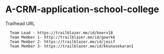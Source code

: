 # A-CRM-application-school-college

Trailhead URL

      Team Lead - https://trailblazer.me/id/keerv18
      Team Member 1- http://trailblazer.me/id/gowrk6
      Team Member 2- https://trailblazer.me/id/jesif
      Team Member 3- https://trailblazer.me/id/kkunasekaran1

